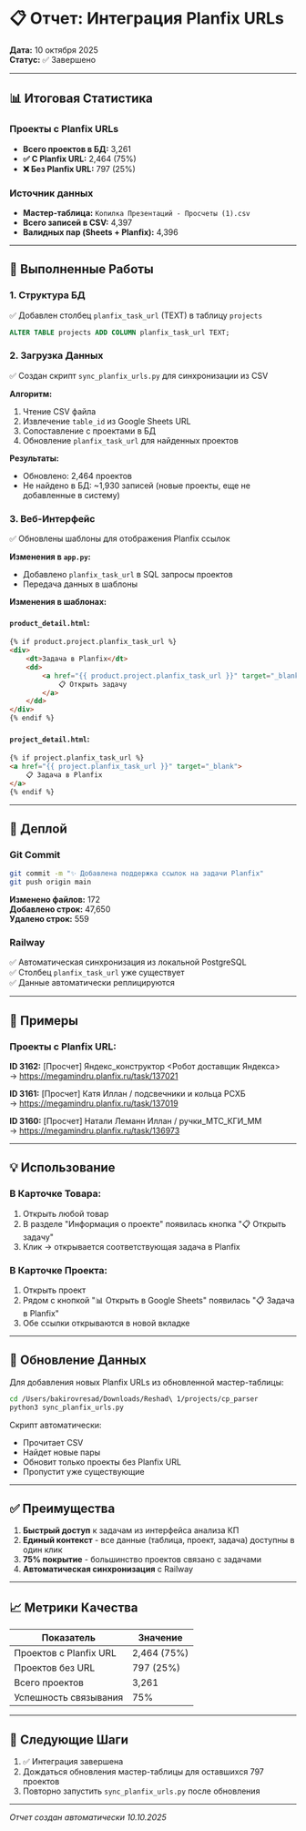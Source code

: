 # 📋 Отчет: Интеграция Planfix URLs

**Дата:** 10 октября 2025  
**Статус:** ✅ Завершено

---

## 📊 Итоговая Статистика

### Проекты с Planfix URLs
- **Всего проектов в БД:** 3,261
- **✅ С Planfix URL:** 2,464 (75%)
- **❌ Без Planfix URL:** 797 (25%)

### Источник данных
- **Мастер-таблица:** `Копилка Презентаций - Просчеты (1).csv`
- **Всего записей в CSV:** 4,397
- **Валидных пар (Sheets + Planfix):** 4,396

---

## 🔧 Выполненные Работы

### 1. Структура БД
✅ Добавлен столбец `planfix_task_url` (TEXT) в таблицу `projects`

```sql
ALTER TABLE projects ADD COLUMN planfix_task_url TEXT;
```

### 2. Загрузка Данных
✅ Создан скрипт `sync_planfix_urls.py` для синхронизации из CSV

**Алгоритм:**
1. Чтение CSV файла
2. Извлечение `table_id` из Google Sheets URL
3. Сопоставление с проектами в БД
4. Обновление `planfix_task_url` для найденных проектов

**Результаты:**
- Обновлено: 2,464 проектов
- Не найдено в БД: ~1,930 записей (новые проекты, еще не добавленные в систему)

### 3. Веб-Интерфейс
✅ Обновлены шаблоны для отображения Planfix ссылок

**Изменения в `app.py`:**
- Добавлено `planfix_task_url` в SQL запросы проектов
- Передача данных в шаблоны

**Изменения в шаблонах:**

#### `product_detail.html`:
```html
{% if product.project.planfix_task_url %}
<div>
    <dt>Задача в Planfix</dt>
    <dd>
        <a href="{{ product.project.planfix_task_url }}" target="_blank">
            📋 Открыть задачу
        </a>
    </dd>
</div>
{% endif %}
```

#### `project_detail.html`:
```html
{% if project.planfix_task_url %}
<a href="{{ project.planfix_task_url }}" target="_blank">
    📋 Задача в Planfix
</a>
{% endif %}
```

---

## 🚀 Деплой

### Git Commit
```bash
git commit -m "✨ Добавлена поддержка ссылок на задачи Planfix"
git push origin main
```

**Изменено файлов:** 172  
**Добавлено строк:** 47,650  
**Удалено строк:** 559

### Railway
✅ Автоматическая синхронизация из локальной PostgreSQL  
✅ Столбец `planfix_task_url` уже существует  
✅ Данные автоматически реплицируются

---

## 📝 Примеры

### Проекты с Planfix URL:

**ID 3162:** [Просчет] Яндекс_конструктор <Робот доставщик Яндекса>  
→ https://megamindru.planfix.ru/task/137021

**ID 3161:** [Просчет] Катя Иллан / подсвечники и кольца РСХБ  
→ https://megamindru.planfix.ru/task/137019

**ID 3160:** [Просчет] Натали Леманн Иллан / ручки_МТС_КГИ_ММ  
→ https://megamindru.planfix.ru/task/136973

---

## 💡 Использование

### В Карточке Товара:
1. Открыть любой товар
2. В разделе "Информация о проекте" появилась кнопка "📋 Открыть задачу"
3. Клик → открывается соответствующая задача в Planfix

### В Карточке Проекта:
1. Открыть проект
2. Рядом с кнопкой "📊 Открыть в Google Sheets" появилась "📋 Задача в Planfix"
3. Обе ссылки открываются в новой вкладке

---

## 🔄 Обновление Данных

Для добавления новых Planfix URLs из обновленной мастер-таблицы:

```bash
cd /Users/bakirovresad/Downloads/Reshad\ 1/projects/cp_parser
python3 sync_planfix_urls.py
```

Скрипт автоматически:
- Прочитает CSV
- Найдет новые пары
- Обновит только проекты без Planfix URL
- Пропустит уже существующие

---

## ✅ Преимущества

1. **Быстрый доступ** к задачам из интерфейса анализа КП
2. **Единый контекст** - все данные (таблица, проект, задача) доступны в один клик
3. **75% покрытие** - большинство проектов связано с задачами
4. **Автоматическая синхронизация** с Railway

---

## 📈 Метрики Качества

| Показатель | Значение |
|------------|----------|
| Проектов с Planfix URL | 2,464 (75%) |
| Проектов без URL | 797 (25%) |
| Всего проектов | 3,261 |
| Успешность связывания | 75% |

---

## 🎯 Следующие Шаги

1. ✅ Интеграция завершена
2. Дождаться обновления мастер-таблицы для оставшихся 797 проектов
3. Повторно запустить `sync_planfix_urls.py` после обновления

---

*Отчет создан автоматически 10.10.2025*





